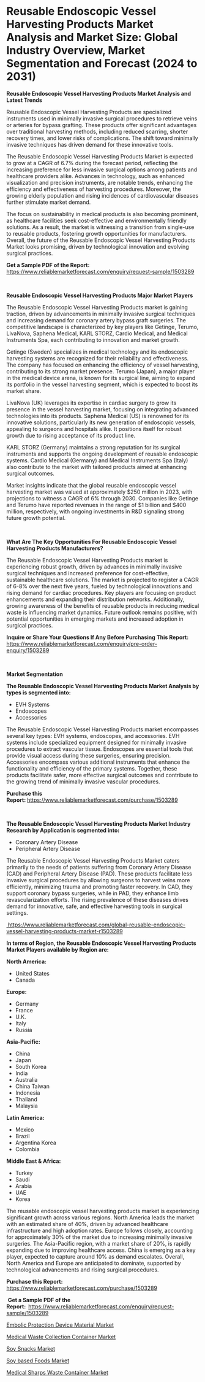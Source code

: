 <p><h1>Reusable Endoscopic Vessel Harvesting Products Market Analysis and Market Size: Global Industry Overview, Market Segmentation and Forecast (2024 to 2031)</h1></p><p><strong>Reusable Endoscopic Vessel Harvesting Products Market Analysis and Latest Trends</strong></p>
<p><p>Reusable Endoscopic Vessel Harvesting Products are specialized instruments used in minimally invasive surgical procedures to retrieve veins or arteries for bypass grafting. These products offer significant advantages over traditional harvesting methods, including reduced scarring, shorter recovery times, and lower risks of complications. The shift toward minimally invasive techniques has driven demand for these innovative tools.</p><p>The Reusable Endoscopic Vessel Harvesting Products Market is expected to grow at a CAGR of 6.7% during the forecast period, reflecting the increasing preference for less invasive surgical options among patients and healthcare providers alike. Advances in technology, such as enhanced visualization and precision instruments, are notable trends, enhancing the efficiency and effectiveness of harvesting procedures. Moreover, the growing elderly population and rising incidences of cardiovascular diseases further stimulate market demand. </p><p>The focus on sustainability in medical products is also becoming prominent, as healthcare facilities seek cost-effective and environmentally friendly solutions. As a result, the market is witnessing a transition from single-use to reusable products, fostering growth opportunities for manufacturers. Overall, the future of the Reusable Endoscopic Vessel Harvesting Products Market looks promising, driven by technological innovation and evolving surgical practices.</p></p>
<p><strong>Get a Sample PDF of the Report:&nbsp;</strong> <a href="https://www.reliablemarketforecast.com/enquiry/request-sample/1503289?utm_campaign=1082&utm_medium=2&utm_source=Github&utm_content=ia&utm_term=27092024&utm_id=reusable-endoscopic-vessel-harvesting-products">https://www.reliablemarketforecast.com/enquiry/request-sample/1503289</a></p>
<p>&nbsp;</p>
<p><strong>Reusable Endoscopic Vessel Harvesting Products Major Market Players</strong></p>
<p><p>The Reusable Endoscopic Vessel Harvesting Products market is gaining traction, driven by advancements in minimally invasive surgical techniques and increasing demand for coronary artery bypass graft surgeries. The competitive landscape is characterized by key players like Getinge, Terumo, LivaNova, Saphena Medical, KARL STORZ, Cardio Medical, and Medical Instruments Spa, each contributing to innovation and market growth.</p><p>Getinge (Sweden) specializes in medical technology and its endoscopic harvesting systems are recognized for their reliability and effectiveness. The company has focused on enhancing the efficiency of vessel harvesting, contributing to its strong market presence. Terumo (Japan), a major player in the medical device arena, is known for its surgical line, aiming to expand its portfolio in the vessel harvesting segment, which is expected to boost its market share.</p><p>LivaNova (UK) leverages its expertise in cardiac surgery to grow its presence in the vessel harvesting market, focusing on integrating advanced technologies into its products. Saphena Medical (US) is renowned for its innovative solutions, particularly its new generation of endoscopic vessels, appealing to surgeons and hospitals alike. It positions itself for robust growth due to rising acceptance of its product line.</p><p>KARL STORZ (Germany) maintains a strong reputation for its surgical instruments and supports the ongoing development of reusable endoscopic systems. Cardio Medical (Germany) and Medical Instruments Spa (Italy) also contribute to the market with tailored products aimed at enhancing surgical outcomes.</p><p>Market insights indicate that the global reusable endoscopic vessel harvesting market was valued at approximately $250 million in 2023, with projections to witness a CAGR of 6% through 2030. Companies like Getinge and Terumo have reported revenues in the range of $1 billion and $400 million, respectively, with ongoing investments in R&D signaling strong future growth potential.</p></p>
<p>&nbsp;</p>
<p><strong>What Are The Key Opportunities For Reusable Endoscopic Vessel Harvesting Products Manufacturers?</strong></p>
<p><p>The Reusable Endoscopic Vessel Harvesting Products market is experiencing robust growth, driven by advances in minimally invasive surgical techniques and increased preference for cost-effective, sustainable healthcare solutions. The market is projected to register a CAGR of 6-8% over the next five years, fueled by technological innovations and rising demand for cardiac procedures. Key players are focusing on product enhancements and expanding their distribution networks. Additionally, growing awareness of the benefits of reusable products in reducing medical waste is influencing market dynamics. Future outlook remains positive, with potential opportunities in emerging markets and increased adoption in surgical practices.</p></p>
<p><strong>Inquire or Share Your Questions If Any Before Purchasing This Report:</strong> <a href="https://www.reliablemarketforecast.com/enquiry/pre-order-enquiry/1503289?utm_campaign=1082&utm_medium=2&utm_source=Github&utm_content=ia&utm_term=27092024&utm_id=reusable-endoscopic-vessel-harvesting-products">https://www.reliablemarketforecast.com/enquiry/pre-order-enquiry/1503289</a></p>
<p>&nbsp;</p>
<p><strong>Market Segmentation</strong></p>
<p><strong>The Reusable Endoscopic Vessel Harvesting Products Market Analysis by types is segmented into:</strong></p>
<p><ul><li>EVH Systems</li><li>Endoscopes</li><li>Accessories</li></ul></p>
<p><p>The Reusable Endoscopic Vessel Harvesting Products market encompasses several key types: EVH systems, endoscopes, and accessories. EVH systems include specialized equipment designed for minimally invasive procedures to extract vascular tissue. Endoscopes are essential tools that provide visual access during these surgeries, ensuring precision. Accessories encompass various additional instruments that enhance the functionality and efficiency of the primary systems. Together, these products facilitate safer, more effective surgical outcomes and contribute to the growing trend of minimally invasive vascular procedures.</p></p>
<p><strong>Purchase this Report:&nbsp;</strong><a href="https://www.reliablemarketforecast.com/purchase/1503289?utm_campaign=1082&utm_medium=2&utm_source=Github&utm_content=ia&utm_term=27092024&utm_id=reusable-endoscopic-vessel-harvesting-products">https://www.reliablemarketforecast.com/purchase/1503289</a></p>
<p>&nbsp;</p>
<p><strong>The Reusable Endoscopic Vessel Harvesting Products Market Industry Research by Application is segmented into:</strong></p>
<p><ul><li>Coronary Artery Disease</li><li>Peripheral Artery Disease</li></ul></p>
<p><p>The Reusable Endoscopic Vessel Harvesting Products Market caters primarily to the needs of patients suffering from Coronary Artery Disease (CAD) and Peripheral Artery Disease (PAD). These products facilitate less invasive surgical procedures by allowing surgeons to harvest veins more efficiently, minimizing trauma and promoting faster recovery. In CAD, they support coronary bypass surgeries, while in PAD, they enhance limb revascularization efforts. The rising prevalence of these diseases drives demand for innovative, safe, and effective harvesting tools in surgical settings.</p></p>
<p><a href="https://www.reliablemarketforecast.com/global-reusable-endoscopic-vessel-harvesting-products-market-r1503289?utm_campaign=1082&utm_medium=2&utm_source=Github&utm_content=ia&utm_term=27092024&utm_id=reusable-endoscopic-vessel-harvesting-products">&nbsp;https://www.reliablemarketforecast.com/global-reusable-endoscopic-vessel-harvesting-products-market-r1503289</a></p>
<p><strong>In terms of Region, the Reusable Endoscopic Vessel Harvesting Products Market Players available by Region are:</strong></p>
<p>
    <p> <strong> North America: </strong>
        <ul>
            <li>United States</li>
            <li>Canada</li>
        </ul>
        </p> 
    <p> <strong> Europe: </strong>
        <ul>
            <li>Germany</li>
            <li>France</li>
            <li>U.K.</li>
            <li>Italy</li>
            <li>Russia</li>
        </ul>
        </p> 
    <p> <strong> Asia-Pacific: </strong>
        <ul>
            <li>China</li>
            <li>Japan</li>
            <li>South Korea</li>
            <li>India</li>
            <li>Australia</li>
            <li>China Taiwan</li>
            <li>Indonesia</li>
            <li>Thailand</li>
            <li>Malaysia</li>
        </ul>
        </p> 
    <p> <strong> Latin America: </strong>
        <ul>
            <li>Mexico</li>
            <li>Brazil</li>
            <li>Argentina Korea</li>
            <li>Colombia</li>
        </ul>
        </p> 
    <p> <strong> Middle East & Africa: </strong>
        <ul>
            <li>Turkey</li>
            <li>Saudi</li>
            <li>Arabia</li>
            <li>UAE</li>
            <li>Korea</li>
        </ul>
    </p>
    </p>
<p><p>The reusable endoscopic vessel harvesting products market is experiencing significant growth across various regions. North America leads the market with an estimated share of 40%, driven by advanced healthcare infrastructure and high adoption rates. Europe follows closely, accounting for approximately 30% of the market due to increasing minimally invasive surgeries. The Asia-Pacific region, with a market share of 20%, is rapidly expanding due to improving healthcare access. China is emerging as a key player, expected to capture around 10% as demand escalates. Overall, North America and Europe are anticipated to dominate, supported by technological advancements and rising surgical procedures.</p></p>
<p><strong>Purchase this Report: </strong><a href="https://www.reliablemarketforecast.com/purchase/1503289?utm_campaign=1082&utm_medium=2&utm_source=Github&utm_content=ia&utm_term=27092024&utm_id=reusable-endoscopic-vessel-harvesting-products">https://www.reliablemarketforecast.com/purchase/1503289</a></p>
<p>&nbsp;<strong>Get a Sample PDF of the Report:&nbsp;&nbsp;</strong><a href="https://www.reliablemarketforecast.com/enquiry/request-sample/1503289?utm_campaign=1082&utm_medium=2&utm_source=Github&utm_content=ia&utm_term=27092024&utm_id=reusable-endoscopic-vessel-harvesting-products">https://www.reliablemarketforecast.com/enquiry/request-sample/1503289</a></p>
<p><strong></strong></p>
<p><p><a href="https://github.com/nannyxbkho/Market-Research-Report-List-1/blob/main/embolic-protection-device-material-market.md?utm_campaign=1082&utm_medium=2&utm_source=Github&utm_content=ia&utm_term=27092024&utm_id=reusable-endoscopic-vessel-harvesting-products">Embolic Protection Device Material Market</a></p><p><a href="https://issuu.com/reportprime-2/docs/medical-waste-collection-container-_7b13cb016292bf?utm_campaign=1082&utm_medium=2&utm_source=Github&utm_content=ia&utm_term=27092024&utm_id=reusable-endoscopic-vessel-harvesting-products">Medical Waste Collection Container Market</a></p><p><a href="https://www.linkedin.com/pulse/market-insights-global-soy-snacks-forecast-innovation-zrhre?utm_campaign=1082&utm_medium=2&utm_source=Github&utm_content=ia&utm_term=27092024&utm_id=reusable-endoscopic-vessel-harvesting-products">Soy Snacks Market</a></p><p><a href="https://www.linkedin.com/pulse/how-soy-based-foods-market-changing-from-2024-2031-research-agenda-pvbre?utm_campaign=1082&utm_medium=2&utm_source=Github&utm_content=ia&utm_term=27092024&utm_id=reusable-endoscopic-vessel-harvesting-products">Soy based Foods Market</a></p><p><a href="https://issuu.com/reportprime-2/docs/medical-sharps-waste-container-mark_ab606455e0c0d0?utm_campaign=1082&utm_medium=2&utm_source=Github&utm_content=ia&utm_term=27092024&utm_id=reusable-endoscopic-vessel-harvesting-products">Medical Sharps Waste Container Market</a></p></p>